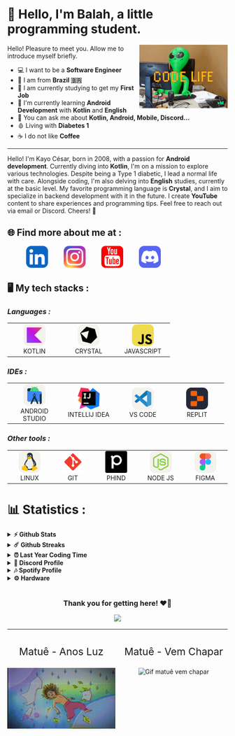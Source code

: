 # 🍬 Hello, I'm Balah, a little programming student.

<img align="right" alt="GIF" src="icons/gifs/codelife.gif" width="40%" />
<p width="40%">
Hello! Pleasure to meet you. Allow me to introduce myself briefly.
  <ul>
    <li>💻 I want to be a <b>Software Engineer</b></li>
    <li>📍 I am from <b>Brazil 🇧🇷</b></li>
    <li>🏢 I am currently studying to get my <b>First Job</b></li>
    <li>🌱 I'm currently learning <b>Android Development</b> with <b>Kotlin</b> and <b>English</b></li>
    <li>💬 You can ask me about <b>Kotlin, Android, Mobile, Discord...</b></li>
    <li>🩸 Living with <b>Diabetes 1</b></li>
    <li>☕ I do not like <b>Coffee</b></li>
  </ul>

<hr>
Hello! I'm Kayo César, born in 2008, with a passion for <b>Android development</b>. Currently diving into <b>Kotlin</b>, I'm on a mission to explore various technologies. Despite being a Type 1 diabetic, I lead a normal life with care. Alongside coding, I'm also delving into <b>English</b> studies, currently at the basic level. My favorite programming language is <b>Crystal</b>, and I aim to specialize in backend development with it in the future. I create <b>YouTube</b> content to share experiences and programming tips. Feel free to reach out via email or Discord. Cheers! 🚀

</p>

## 🌐 Find more about me at :

<p align="left">
  <a href="https://www.linkedin.com/in/balah7/" target="_blank"><img alt="Icon LinkedIn (profile)" src="icons/social/linkedin.svg" width="50" height="50" style="margin-right: 32px; margin-left: 43px;"></a>
  <a href="https://www.instagram.com/ibalah7/" target="_blank"><img alt="Icon Instragram (profile)" src="icons/social/instagram.svg" width="50" height="50" style="margin-right: 32px;"></a>
  <a href="https://www.youtube.com/channel/UC5EbVrq3WHkwRDUzbQaS5ig"><img alt="Icon Youtube (channel)" src="icons/social/youtube.svg" width="50" height="50" style="margin-right: 32px;"></a> 
  <a href="https://discord.gg/RphRA56rM7"><img alt="Icon Discord (prfile)" src="icons/social/discord.svg" width="50" height="50"></a> 
</p>

## 🖥️ My tech stacks :

<p align="right">
  <h3><i>Languages :</i></h3>
  <table>
  <tr border: none;>
    <td align="center" width="110">
      <a href="https://kotlinlang.org/">
        <img src="icons/languages/kotlin.svg" width="50" height="50" alt="Kotlin lang logo" />
      </a>
      <br>KOTLIN
    </td>	  
    <td align="center" width="110">
      <a href="https://crystal-lang.org/">
        <img src="icons/languages/crystallang.svg" width="50" height="50" alt="Crytal lang logo" />
      </a>
      <br>CRYSTAL
    </td>
    <td align="center" width="110">
      <a href="https://developer.mozilla.org/pt-BR/docs/Web/JavaScript">
        <img src="icons/languages/javascript.svg" width="50" height="50" alt="Javascript lang logo" />
      </a>
      <br>JAVASCRIPT
    </td>
  </tr>
</table>
</p>

<p>
  <h3><i>IDEs :</i></h3>
  <table>
  <tr border: none;>
    <td align="center" width="110">
      <a href="https://developer.android.com/studio">
        <img src="icons/ides/androidstudio.svg" width="50" height="50" alt="Android Studio logo" />
      </a>
      <br>ANDROID STUDIO
    </td>	  
    <td align="center" width="110">
      <a href="https://www.jetbrains.com/pt-br/idea/">
        <img src="icons/ides/intellij-idea.svg" width="50" height="50" alt="Intellij IDEA logo" />
      </a>
      <br>INTELLIJ IDEA
    </td>
    <td align="center" width="110">
      <a href="https://code.visualstudio.com/">
        <img src="icons/ides/vscode.svg" width="50" height="50" alt="Vs Code logo" />
      </a>
      <br>VS CODE
    </td>
    <td align="center" width="110">
      <a href="https://replit.com/">
        <img src="icons/ides/replit.svg" width="50" height="50" alt="Helix logo" />
      </a>
      <br>REPLIT
    </td>
  </tr>
</table>
</p>

<p>
  <h3><i>Other tools :</i></h3>
  <table>
  <tr border: none;>
    <td align="center" width="110">
      <a href="https://www.linux.org/">
        <img src="icons/tools/linux.svg" width="50" height="50" alt="Linux logo" />
      </a>
      <br>LINUX
    </td>	  
    <td align="center" width="110">
      <a href="https://git-scm.com/">
        <img src="icons/tools/git.svg" width="50" height="50" alt="Git logo" />
      </a>
      <br>GIT
    </td>
    <td align="center" width="110">
      <a href="https://www.phind.com/">
        <img src="icons/tools/phind.png" width="50" height="50" alt="Phind logo" />
      </a>
      <br>PHIND
    </td>
    <td align="center" width="110">
      <a href="https://nodejs.org/en">
        <img src="icons/tools/nodejs.svg" width="50" height="50" alt="Nodejs logo" />
      </a>
      <br>NODE JS
    </td>
    <td align="center" width="110">
      <a href="https://www.figma.com/">
        <img src="icons/tools/figma.svg" width="50" height="50" alt="Figma logo" />
      </a>
      <br>FIGMA
    </td>
  </tr>
</table>
</p>

# 📊 Statistics :

<details>	
  <summary><b>⚡ Github Stats</b></summary>
  
  <br />
        <img src="https://github-readme-stats.vercel.app/api?username=balah7&show=reviews,discussions_started,discussions_answered,prs_merged,prs_merged_percentage&show_icons=true&theme=dark&title_color=c6a0f6&text_color=8aadf4&icon_color=f5a97f&include_all_commits=true&bg_color=24273a&border_color=8087a2&border_radius=15" alt="Github Stats"/>
        <img src="https://github-readme-stats.vercel.app/api/top-langs/?username=balah7&layout=donut-vertical&theme=dark&title_color=c6a0f6&text_color=8aadf4&icon_color=f5a97f&bg_color=24273a&border_color=24273a&border_radius=15" alt="Most used languages"/>
</details>

<details>	
  <summary><b>☄️ Github Streaks</b></summary>
  <br/>

  <img height="180em" src="https://streak-stats.demolab.com?user=balah7&theme=catppuccin-macchiato&border_radius=15&date_format=M%20j%5B%2C%20Y%5D&mode=weekly&exclude_days=Sun%2CMon%2CTue%2CWed%2CThu%2CFri%2CSat&card_width=500" alt="Github Streaks" />
</details>

<details>	
  <summary><b>⏰ Last Year Coding Time</b></summary>
  <br/>

<img align="center" src="https://wakatime.com/share/@balah7/2f990506-3ff1-4505-acea-20283643398b.svg" alt="Wakatime Status Last Year">

</details>

<details>	
  <summary><b>💬 Discord Profile</b></summary>
  <br/>
  <a href="https://discord.com/users/635504796299689990" target="_blank">
    <img align="center" src="https://lanyard.cnrad.dev/api/635504796299689990?theme=dark&bg=24273a&borderRadius=15px&animated=true&idleMessage=Listening+to+Matuê" alt="Discord profile"/>
    </a>
</details>

<details>	
  <summary><b>🎶 Spotify Profile</b></summary>
  <br/>

<img align="center" src="https://spotify-github-profile.vercel.app/api/view?uid=u2ql73vtsi6ipl645y7djimlk&cover_image=true&theme=default&show_offline=false&background_color=24273a&interchange=false&bar_color=a6da95&bar_color_cover=false" alt="spotify-github-profile">

</details>
<!--
<details>
  <summary><b>🧑‍🚀 Open Source Projects</b></summary>

  <br />
  <table>
    <thead align="center">
      <tr>
        <th><b>💻 Projects</b></th>
        <th><b>🌟 Stars</b></th>
        <th><b>🍴 Forks</b></th>
        <th><b>🐛 Issues</b></th>
        <th><b>🔔 Pull Requests</b></th>
        <th><b>👨‍💻 Language</b></th>
      </tr>
    </thead>
    <tbody>
      <tr>
        <td><a href="."><b>📦 null</b></a></td>
        <td><img alt="Stars" src="."/></td>
        <td><img alt="Forks" src="."/></td>
        <td><img alt="Issues" src="."/></td>
        <td><img alt="Pull Requests" src="."/></td>
        <td><img alt="Language" src="."/></td>
  <!--
  Stars: https://img.shields.io/github/stars/linitio/linitio?style=flat-square&labelColor=343b41
  Forks: https://img.shields.io/github/forks/linitio/openstack-alpine-image?style=flat-square&labelColor=343b41
  Issues: https://img.shields.io/github/issues/linitio/openstack-alpine-image?style=flat-square
  PR: https://img.shields.io/github/issues-pr/linitio/openstack-alpine-image?style=flat-square
  Lang: https://img.shields.io/github/languages/top/linitio/openstack-alpine-image?style=flat-square
  ----------------------------------------------------------------
      </tr>
    </tbody>
  </table>
  <br />
</details>
-->

<details>	
  <br />
  <summary><b>⚙️ Hardware</b></summary>
  	<ul>
  	  <li><b>OS:</b> Manjaro (KDE)</li>
	    <li><b>Laptop: </b> Lenovo IdeaPad 3i</li>
  	  <li><b>Browser: </b> Opera</li>
      <li><b>Cpu:</b> AMD Ryzen™ 5 5500U with Radeon™ Graphics × 12</li>
	    <li><b>Terminal: </b> ZSH: Oh My Zsh (Konsole)</li>
	</ul>	
</details>

#

<div align="center">

### Thank you for getting here! ❤️🍬

<img src="https://readme-daily-quotes.vercel.app/api?author=Matuê&quote=Tudo+que+é+bom+tem+algo+ruim&bg_color=24273a&quote_color=cad3f5&author_color=cad3f5&accent_color=c6a0f6&border_color=8087a2&border_radius=15"/>

</div>

---

<div style="display: flex; justify-content: space-between;">
    <div style="text-align: center; flex-basis: 50%; margin-right: 10px;">
        <p style="font-size: 23px;"> Matuê - Anos Luz</p>
        <img src="icons/gifs/anosluz.gif" alt="Gif Matuê anos luz" style="max-width: 100%; height: auto;">
    </div>
    <div style="text-align: center; flex-basis: 50%;">
        <p style="font-size: 23px;"> Matuê - Vem Chapar</p>
        <img src="icons/gifs/vemchapa.gif" alt="Gif matuê vem chapar" style="max-width: 100%; height: auto;">
    </div>
</div>
